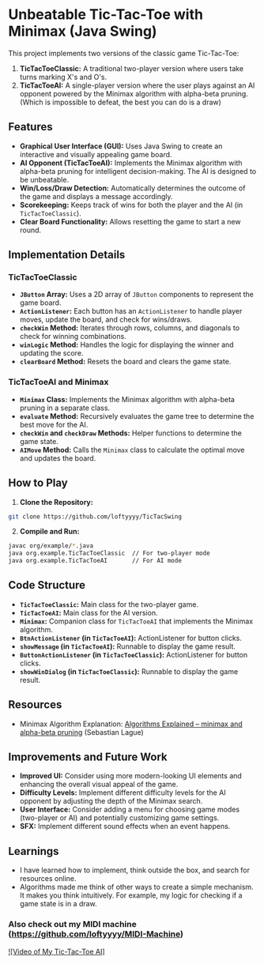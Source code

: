# Unbeatable Tic-Tac-Toe with Minimax (Java Swing)

This project implements two versions of the classic game Tic-Tac-Toe:

1.  **TicTacToeClassic:** A traditional two-player version where users take turns marking X's and O's.
2.  **TicTacToeAI:** A single-player version where the user plays against an AI opponent powered by the Minimax algorithm with alpha-beta pruning. (Which is impossible to defeat, the best you can do is a draw)

## Features

-   **Graphical User Interface (GUI):** Uses Java Swing to create an interactive and visually appealing game board.
-   **AI Opponent (TicTacToeAI):** Implements the Minimax algorithm with alpha-beta pruning for intelligent decision-making. The AI is designed to be unbeatable.
-   **Win/Loss/Draw Detection:** Automatically determines the outcome of the game and displays a message accordingly.
-   **Scorekeeping:** Keeps track of wins for both the player and the AI (in `TicTacToeClassic`).
-   **Clear Board Functionality:** Allows resetting the game to start a new round.

## Implementation Details

### TicTacToeClassic

-   **`JButton` Array:** Uses a 2D array of `JButton` components to represent the game board.
-   **`ActionListener`:** Each button has an `ActionListener` to handle player moves, update the board, and check for wins/draws.
-   **`checkWin` Method:** Iterates through rows, columns, and diagonals to check for winning combinations.
-   **`winLogic` Method:** Handles the logic for displaying the winner and updating the score.
-   **`clearBoard` Method:** Resets the board and clears the game state.

### TicTacToeAI and Minimax

-   **`Minimax` Class:** Implements the Minimax algorithm with alpha-beta pruning in a separate class.
-   **`evaluate` Method:** Recursively evaluates the game tree to determine the best move for the AI.
-   **`checkWin` and `checkDraw` Methods:** Helper functions to determine the game state.
-   **`AIMove` Method:** Calls the `Minimax` class to calculate the optimal move and updates the board.

## How to Play

1.  **Clone the Repository:**

```bash
git clone https://github.com/loftyyyy/TicTacSwing
```

2.  **Compile and Run:**

```bash
javac org/example/*.java
java org.example.TicTacToeClassic  // For two-player mode
java org.example.TicTacToeAI       // For AI mode
```

## Code Structure

-   **`TicTacToeClassic`:** Main class for the two-player game.
-   **`TicTacToeAI`:** Main class for the AI version.
-   **`Minimax`:** Companion class for `TicTacToeAI` that implements the Minimax algorithm.
-   **`BtnActionListener` (in `TicTacToeAI`):** ActionListener for button clicks.
-   **`showMessage` (in `TicTacToeAI`):** Runnable to display the game result.
-   **`ButtonActionListener` (in `TicTacToeClassic`):** ActionListener for button clicks.
-   **`showWinDialog` (in `TicTacToeClassic`):** Runnable to display the game result.

## Resources

-   Minimax Algorithm Explanation: [Algorithms Explained – minimax and alpha-beta pruning]([https://www.youtube.com/watch?v=l-hh51ncgDI]) (Sebastian Lague)

## Improvements and Future Work

-   **Improved UI:** Consider using more modern-looking UI elements and enhancing the overall visual appeal of the game.
-   **Difficulty Levels:** Implement different difficulty levels for the AI opponent by adjusting the depth of the Minimax search.
-   **User Interface:** Consider adding a menu for choosing game modes (two-player or AI) and potentially customizing game settings.
-   **SFX:** Implement different sound effects when an event happens.

## Learnings
- I have learned how to implement, think outside the box, and search for resources online.
- Algorithms made me think of other ways to create a simple mechanism. It makes you think intuitively. For example, my logic for checking if a game state is in a draw.

### Also check out my MIDI machine (https://github.com/loftyyyy/MIDI-Machine)

[![Video of My Tic-Tac-Toe AI]](https://github.com/loftyyyy/TicTacSwing/assets/78846865/6f94d011-994f-4982-9cfb-889c4704d926)




